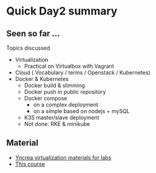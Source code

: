 # Quick Day2 summary

## Seen so far ...
Topics discussed 

- Virtualization
    * Practical on Virtualbox with Vagrant 
- Cloud ( Vocabulary / terms / Openstack / Kubernetes) 
- Docker & Kubernetes
    * Docker build & slimming
    * Docker push in public repository
    * Docker compose
        * on a complex deployment
        * on a simple based on nodejs + mySQL
    * K3S master/slave deployment 
    * Not done: RKE & minikube

## Material

* [Yncrea virtualization materials for labs](https://github.com/omerlin/yncrea-virtualization-labs)
* [This course](https://omerlin.github.io/yncrea-virtualization/)

